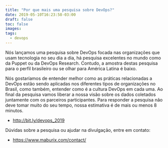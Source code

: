 ```yaml
---
title: "Por que mais uma pesquisa sobre DevOps?"
date: 2019-05-10T16:23:58-03:00
draft: false
toc: false
images:
tags: 
  - devops
---
```


Nós lançamos uma pesquisa sobre DevOps focada nas organizações que usam tecnologia no seu dia a dia, há pesquisa excelentes no mundo como da Puppet ou da DevOps Research. Contudo, a amostra destas pesquisa para o perfil brasileiro ou se olhar para América Latina é baixo. 

Nós gostaríamos de entender melhor como as práticas relacionadas a DevOps estão sendo aplicadas nos diferentes tipos de organizações no Brasil, como também, entender como é a cultura DevOps em cada uma. Ao final da pesquisa vamos liberar a nossa visão sobre os dados coletados juntamente com os parceiros participantes. Para responder a pesquisa não deve tomar muito do seu tempo, nossa estimativa é de mais ou menos 8 minutos. 

- http://bit.ly/devops_2019

Dúvidas sobre a pesquisa ou ajudar na divulgação, entre em contato:

- https://www.maburix.com/contact/

